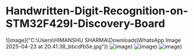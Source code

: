 # Handwritten-Digit-Recognition-on-STM32F429I-Discovery-Board
![image]("C:\Users\HIMANSHU SHARMA\Downloads\WhatsApp Image 2025-04-23 at 20.41.38_bbcdfb5e.jpg"))
![image](https://user-images.githubusercontent.com/xxx/your-image.png))
![image](https://user-images.githubusercontent.com/xxx/your-image.png))
![image](https://user-images.githubusercontent.com/xxx/your-image.png))
